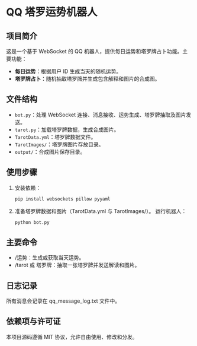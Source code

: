 # QQ 塔罗运势机器人

## 项目简介
这是一个基于 WebSocket 的 QQ 机器人，提供每日运势和塔罗牌占卜功能。主要功能：
- **每日运势**：根据用户 ID 生成当天的随机运势。
- **塔罗牌占卜**：随机抽取塔罗牌并生成包含解释和图片的合成图。

## 文件结构
- `bot.py`：处理 WebSocket 连接、消息接收、运势生成、塔罗牌抽取及图片发送。
- `tarot.py`：加载塔罗牌数据，生成合成图片。
- `TarotData.yml`：塔罗牌数据文件。
- `TarotImages/`：塔罗牌图片存放目录。
- `output/`：合成图片保存目录。

## 使用步骤
1. 安装依赖：
   ```bash
   pip install websockets pillow pyyaml
   ```
2. 准备塔罗牌数据和图片（TarotData.yml 与 TarotImages/）。
   运行机器人：
   ```bash
   python bot.py
   ```

## 主要命令
- /运势：生成或获取当天运势。
- /tarot 或 塔罗牌：抽取一张塔罗牌并发送解读和图片。

## 日志记录
所有消息会记录在 qq_message_log.txt 文件中。

## 依赖项与许可证

本项目源码遵循 MIT 协议，允许自由使用、修改和分发。
